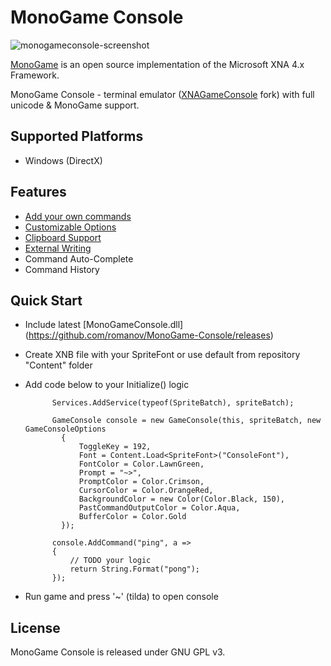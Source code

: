 # MonoGame Console

![monogameconsole-screenshot](http://s28.postimg.org/gquhv868d/monoconsole.gif "Screenshot")

[MonoGame](http://monogame.net) is an open source implementation of the Microsoft XNA 4.x Framework. 

MonoGame Console - terminal emulator ([XNAGameConsole](http://code.google.com/p/xnagameconsole/) fork) with full unicode & MonoGame support.

## Supported Platforms

* Windows (DirectX)

## Features
* [Add your own commands](http://code.google.com/p/xnagameconsole/wiki/AddingCommands)
* [Customizable Options](http://code.google.com/p/xnagameconsole/wiki/ConsoleOptions)
* [Clipboard Support](http://code.google.com/p/xnagameconsole/wiki/ClipboardSupport)
* [External Writing](http://code.google.com/p/xnagameconsole/wiki/WritingToTheConsole)
* Command Auto-Complete
* Command History 

## Quick Start

* Include latest [MonoGameConsole.dll] (https://github.com/romanov/MonoGame-Console/releases)
* Create XNB file with your SpriteFont or use default from repository "Content" folder
* Add code below to your Initialize() logic

            Services.AddService(typeof(SpriteBatch), spriteBatch);

            GameConsole console = new GameConsole(this, spriteBatch, new GameConsoleOptions
              {
                  ToggleKey = 192, 
                  Font = Content.Load<SpriteFont>("ConsoleFont"),
                  FontColor = Color.LawnGreen,
                  Prompt = "~>",
                  PromptColor = Color.Crimson,
                  CursorColor = Color.OrangeRed,
                  BackgroundColor = new Color(Color.Black, 150),
                  PastCommandOutputColor = Color.Aqua,
                  BufferColor = Color.Gold
              });

            console.AddCommand("ping", a =>
            {
                // TODO your logic
                return String.Format("pong");
            });

* Run game and press '~' (tilda) to open console

## License

MonoGame Console is released under GNU GPL v3.

